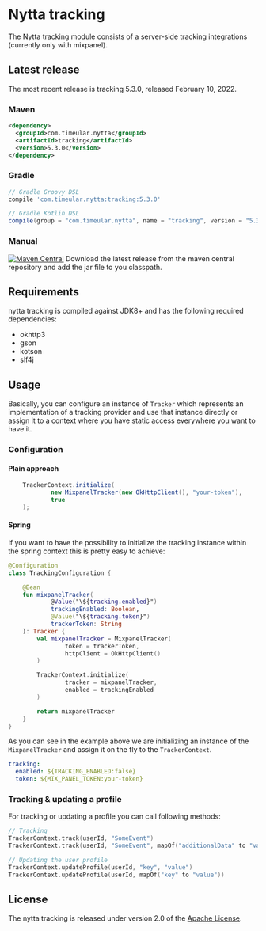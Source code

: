 # Nytta tracking

The Nytta tracking module consists of a server-side tracking integrations (currently only with mixpanel).

## Latest release

The most recent release is tracking 5.3.0, released February 10, 2022.

### Maven

```xml
<dependency>
  <groupId>com.timeular.nytta</groupId>
  <artifactId>tracking</artifactId>
  <version>5.3.0</version>
</dependency>
```

### Gradle

```gradle
// Gradle Groovy DSL
compile 'com.timeular.nytta:tracking:5.3.0'

// Gradle Kotlin DSL
compile(group = "com.timeular.nytta", name = "tracking", version = "5.3.0")
```

### Manual

[![Maven Central](https://maven-badges.herokuapp.com/maven-central/com.timeular.nytta/tracking/badge.svg)](https://maven-badges.herokuapp.com/maven-central/com.timeular.nytta/tracking/badge.svg)
Download the latest release from the maven central repository and add the jar file to you classpath.

## Requirements

nytta tracking is compiled against JDK8+ and has the following required dependencies:

- okhttp3
- gson
- kotson
- slf4j

## Usage

Basically, you can configure an instance of `Tracker` which represents an implementation of a tracking provider and use that
instance directly or assign it to a context where you have static access everywhere you want to have it.

### Configuration

#### Plain approach

```java
    TrackerContext.initialize(
            new MixpanelTracker(new OkHttpClient(), "your-token"),
            true
    );
```

#### Spring

If you want to have the possibility to initialize the tracking instance within the spring context
this is pretty easy to achieve:

```kotlin
@Configuration
class TrackingConfiguration {

    @Bean
    fun mixpanelTracker(
            @Value("\${tracking.enabled}")
            trackingEnabled: Boolean,
            @Value("\${tracking.token}")
            trackerToken: String
    ): Tracker {
        val mixpanelTracker = MixpanelTracker(
                token = trackerToken,
                httpClient = OkHttpClient()
        )

        TrackerContext.initialize(
                tracker = mixpanelTracker,
                enabled = trackingEnabled
        )

        return mixpanelTracker
    }
}
```

As you can see in the example above we are initializing an instance of the `MixpanelTracker` and assign it on the fly
to the `TrackerContext`.

```yaml
tracking:
  enabled: ${TRACKING_ENABLED:false}
  token: ${MIX_PANEL_TOKEN:your-token}
```

### Tracking & updating a profile

For tracking or updating a profile you can call following methods:

```kotlin
// Tracking
TrackerContext.track(userId, "SomeEvent")
TrackerContext.track(userId, "SomeEvent", mapOf("additionalData" to "value"))

// Updating the user profile
TrackerContext.updateProfile(userId, "key", "value")
TrackerContext.updateProfile(userId, mapOf("key" to "value"))
```

## License

The nytta tracking is released under version 2.0 of the [Apache License][].

[apache license]: http://www.apache.org/licenses/LICENSE-2.0
